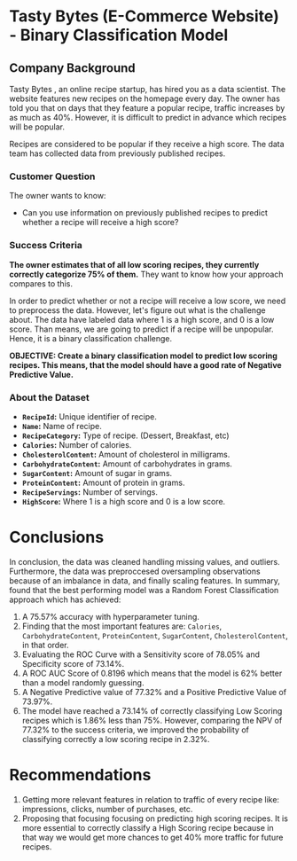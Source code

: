 # Tasty Bytes (E-Commerce Website) - Binary Classification Model

## Company Background

Tasty Bytes , an online recipe startup, has hired you as a data scientist. The website features new recipes on the homepage every day. The owner has told you that on days that they feature a popular recipe, traffic increases by as much as 40%. However, it is difficult to predict in advance which recipes will be popular.

Recipes are considered to be popular if they receive a high score. The data team has collected data from previously published recipes.


### Customer Question

The owner wants to know:
- Can you use information on previously published recipes to predict whether a recipe will receive a high score?



### Success Criteria

**The owner estimates that of all low scoring recipes, they currently correctly categorize 75% of them.** They want to know how your approach compares to this.

In order to predict whether or not a recipe will receive a low score, we need to preprocess the data. However, let's figure out what is the challenge about. The data have labeled data where 1 is a high score, and 0 is a low score. Than means, we are going to predict if a recipe will be unpopular. Hence, it is a binary classification challenge.

**OBJECTIVE: Create a binary classification model to predict low scoring recipes. This means, that the model should have a good rate of Negative Predictive Value.**


### About the Dataset

* **`RecipeId`:** Unique identifier of recipe.
* **`Name`:** Name of recipe.
* **`RecipeCategory`:** Type of recipe. (Dessert, Breakfast, etc)
* **`Calories`:** Number of calories.
* **`CholesterolContent`:** Amount of cholesterol in milligrams.
* **`CarbohydrateContent`:** Amount of carbohydrates in grams.
* **`SugarContent`:** Amount of sugar in grams.
* **`ProteinContent`:** Amount of protein in grams.
* **`RecipeServings`:** Number of servings.
* **`HighScore`:** Where 1 is a high score and 0 is a low score.


# Conclusions

In conclusion, the data was cleaned handling missing values, and outliers. Furthermore, the data was preproccesed oversampling observations because of an imbalance in data, and finally scaling features. In summary, found that the best performing model was a Random Forest Classification approach which has achieved:

1. A 75.57% accuracy with hyperparameter tuning.
2. Finding that the most important features are: `Calories`, `CarbohydrateContent`, `ProteinContent`, `SugarContent`, `CholesterolContent`, in that order.
3. Evaluating the ROC Curve with a Sensitivity score of 78.05% and Specificity score of 73.14%.
4. A ROC AUC Score of 0.8196 which means that the model is 62% better than a model randomly guessing. 
5. A Negative Predictive value of 77.32% and a Positive Predictive Value of 73.97%.
6. The model have reached a 73.14% of correctly classifying Low Scoring recipes which is 1.86% less than 75%. However, comparing the NPV of 77.32% to the success criteria, we improved the probability of classifying correctly a low scoring recipe in 2.32%.


# Recommendations

1. Getting more relevant features in relation to traffic of every recipe like: impressions, clicks, number of purchases, etc.
2. Proposing that focusing focusing on predicting high scoring recipes. It is more essential to correctly classify a High Scoring recipe because in that way we would get more chances to get 40% more traffic for future recipes.
